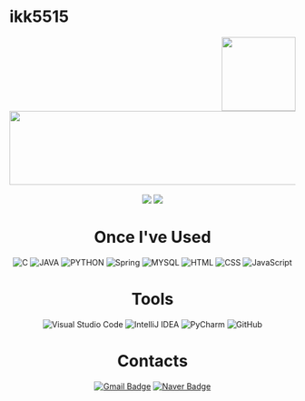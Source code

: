 # ikk5515

<div align="center">
  
  <img align="right" src="https://github-readme-stats.vercel.app/api/top-langs/?username=ikk5515&theme=dracula&exclude_repo=Computer-Science-Engineering&layout=compact&langs_count=10&title_color=70a5fd&bg_color=151A28" height="130"/>
  
  <img src="https://github-readme-stats.vercel.app/api?username=ikk5515&show_icons=true&theme=radical&title_color=70a5fd)" width="550" height="130"/>
  <br><br>
  <a href="https://github.com/ikk5515"><img src="https://hits.seeyoufarm.com/api/count/incr/badge.svg?url=https%3A%2F%2Fgithub.com%2Fikk5515&count_bg=%23000000&title_bg=%23000000&icon=github.svg&icon_color=%23E7E7E7&title=GitHub&edge_flat=false)"/></a>
  <a href="https://solved.ac/ikk5515"><img src="http://mazassumnida.wtf/api/mini/generate_badge?boj=ikk5515"/></a>
</a> 

  <br>
  
  # Once I've Used

  ![C](https://img.shields.io/badge/C-A8B9CC.svg?style=for-the-badge&logo=Java&logoColor=while)
  ![JAVA](https://img.shields.io/badge/JAVA-007396.svg?style=for-the-badge&logo=Java&logoColor=while)
  ![PYTHON](https://img.shields.io/badge/PYTHON-3776AB.svg?style=for-the-badge&logo=Java&logoColor=while)
  ![Spring](https://img.shields.io/badge/SPRING-6DB33F.svg?style=for-the-badge&logo=Java&logoColor=while)
  ![MYSQL](https://img.shields.io/badge/MYSQL-4479A1.svg?style=for-the-badge&logo=Java&logoColor=while)
  ![HTML](https://img.shields.io/badge/HTML-E34F26.svg?style=for-the-badge&logo=Java&logoColor=while)
  ![CSS](https://img.shields.io/badge/CSS-1572B6.svg?style=for-the-badge&logo=Java&logoColor=while)
  ![JavaScript](https://img.shields.io/badge/JAVASCRIPT-F7DF1E.svg?style=for-the-badge&logo=Java&logoColor=while)
<br>
  # Tools
  ![Visual Studio Code](https://img.shields.io/badge/VISUAL%20STUDIO%20CODE-007ACC.svg?style=for-the-badge&logo=Java&logoColor=while)
  ![IntelliJ IDEA](https://img.shields.io/badge/INTELLIJ%20IDEA-CC6699.svg?style=for-the-badge&logo=Java&logoColor=while)
  ![PyCharm](https://img.shields.io/badge/PYCHARM-00C244.svg?style=for-the-badge&logo=Java&logoColor=while)
  ![GitHub](https://img.shields.io/badge/GITHUB-181717.svg?style=for-the-badge&logo=Java&logoColor=while)
<br>
  # Contacts
  [![Gmail Badge](https://img.shields.io/badge/Gmail-d14836?style=flat-square&logo=Gmail&logoColor=white&link=mailto:kimsh1691@gmail.com)](mailto:dlsrl5515@gmail.com)
[![Naver Badge](https://img.shields.io/badge/Naver-03C75A?style=flat-square&logo=Naver&logoColor=white&link=mailto:rlatngus1691@naver.com)](mailto:ikk5515@naver.com)
  
</div>
